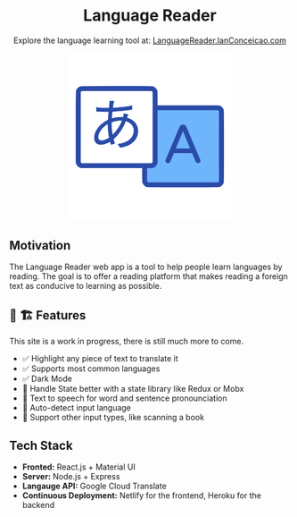 <div align='center'>
  
<h1 style="border-bottom: none">Language Reader</h1>

<p>Explore the language learning tool at: <a href="https://languagereader.ianconceicao.com">LanguageReader.IanConceicao.com</a></p>

<a href="https://languagereader.ianconceicao.com">
<img width="300" src="logo-fullsize.png">
</a>

</div>

## Motivation

<p>The Language Reader web app is a tool to help people learn languages by reading. The goal is to offer a reading platform that makes reading a foreign text as conducive to learning as possible.<p>

## 🚧 🏗️ Features

<p>This site is a work in progress, there is still much more to come. <p>

- ✅ Highlight any piece of text to translate it
- ✅ Supports most common languages
- ✅ Dark Mode
- 🔲 Handle State better with a state library like Redux or Mobx
- 🔲 Text to speech for word and sentence pronounciation
- 🔲 Auto-detect input language
- 🔲 Support other input types, like scanning a book

## Tech Stack

- **Fronted:** React.js + Material UI
- **Server:** Node.js + Express
- **Langauge API:** Google Cloud Translate
- **Continuous Deployment:** Netlify for the frontend, Heroku for the backend
